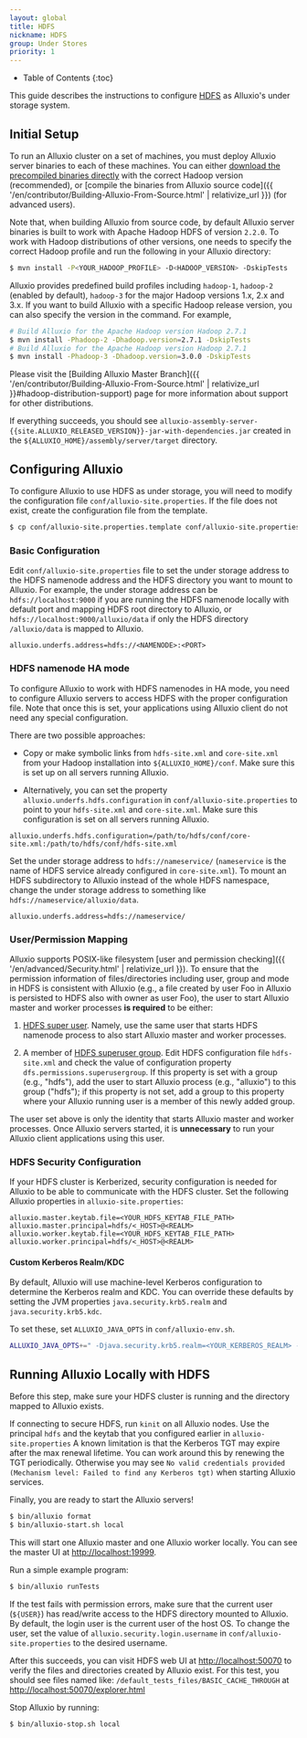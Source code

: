 ```yaml
---
layout: global
title: HDFS
nickname: HDFS
group: Under Stores
priority: 1
---
```


* Table of Contents
{:toc}

This guide describes the instructions to configure
[HDFS](https://hadoop.apache.org/docs/stable/hadoop-project-dist/hadoop-hdfs/HdfsUserGuide.html)
as Alluxio's under storage system.

## Initial Setup

To run an Alluxio cluster on a set of machines, you must deploy Alluxio server binaries to each of
these machines. You can either
[download the precompiled binaries directly](http://www.alluxio.org/download)
with the correct Hadoop version (recommended), or
[compile the binaries from Alluxio source code]({{ '/en/contributor/Building-Alluxio-From-Source.html' | relativize_url }})
(for advanced users).

Note that, when building Alluxio from source code, by default Alluxio server binaries is built to
work with Apache Hadoop HDFS of version `2.2.0`. To work with Hadoop distributions of other
versions, one needs to specify the correct Hadoop profile and run the following in your Alluxio
directory:

```bash
$ mvn install -P<YOUR_HADOOP_PROFILE> -D<HADOOP_VERSION> -DskipTests
```

Alluxio provides predefined build profiles including `hadoop-1`, `hadoop-2` (enabled by default),
`hadoop-3` for the major Hadoop versions 1.x, 2.x and 3.x. If you want to build Alluxio with a specific
Hadoop release version, you can also specify the version in the command. For example,

```bash
# Build Alluxio for the Apache Hadoop version Hadoop 2.7.1
$ mvn install -Phadoop-2 -Dhadoop.version=2.7.1 -DskipTests
# Build Alluxio for the Apache Hadoop version Hadoop 2.7.1
$ mvn install -Phadoop-3 -Dhadoop.version=3.0.0 -DskipTests
```

Please visit the
[Building Alluxio Master Branch]({{ '/en/contributor/Building-Alluxio-From-Source.html' | relativize_url }}#hadoop-distribution-support)
page for more information about support for other distributions.

If everything succeeds, you should see
`alluxio-assembly-server-{{site.ALLUXIO_RELEASED_VERSION}}-jar-with-dependencies.jar` created in
the `${ALLUXIO_HOME}/assembly/server/target` directory.

## Configuring Alluxio

To configure Alluxio to use HDFS as under storage, you will need to modify the configuration
file `conf/alluxio-site.properties`.
If the file does not exist, create the configuration file from the template.

```bash
$ cp conf/alluxio-site.properties.template conf/alluxio-site.properties
```

### Basic Configuration

Edit `conf/alluxio-site.properties` file to set the under storage address to the HDFS namenode
address and the HDFS directory you want to mount to Alluxio. For example, the under storage address
can be `hdfs://localhost:9000` if you are running the HDFS namenode locally with default port and
mapping HDFS root directory to Alluxio, or `hdfs://localhost:9000/alluxio/data` if only the HDFS
directory `/alluxio/data` is mapped to Alluxio.

```
alluxio.underfs.address=hdfs://<NAMENODE>:<PORT>
```

### HDFS namenode HA mode

To configure Alluxio to work with HDFS namenodes in HA mode, you need to configure Alluxio servers to
access HDFS with the proper configuration file. Note that once this is set, your applications using
Alluxio client do not need any special configuration.

There are two possible approaches:
- Copy or make symbolic links from `hdfs-site.xml` and
`core-site.xml` from your Hadoop installation into `${ALLUXIO_HOME}/conf`. Make sure
this is set up on all servers running Alluxio.

- Alternatively, you can
set the property `alluxio.underfs.hdfs.configuration` in `conf/alluxio-site.properties` to point to
your `hdfs-site.xml` and `core-site.xml`. Make sure this configuration is set on all servers running Alluxio.

```
alluxio.underfs.hdfs.configuration=/path/to/hdfs/conf/core-site.xml:/path/to/hdfs/conf/hdfs-site.xml
```

Set the under storage address to `hdfs://nameservice/` (`nameservice` is the name of HDFS
service already configured in `core-site.xml`). To mount an HDFS subdirectory to Alluxio instead
of the whole HDFS namespace, change the under storage address to something like
`hdfs://nameservice/alluxio/data`.

```
alluxio.underfs.address=hdfs://nameservice/
```

### User/Permission Mapping

Alluxio supports POSIX-like filesystem [user and permission checking]({{ '/en/advanced/Security.html' | relativize_url }}).
To ensure that the permission information of files/directories including user, group and mode in
HDFS is consistent with Alluxio (e.g., a file created by user Foo in Alluxio is persisted to
HDFS also with owner as user Foo), the user to start Alluxio master and worker processes
**is required** to be either:

1. [HDFS super user](http://hadoop.apache.org/docs/r2.7.2/hadoop-project-dist/hadoop-hdfs/HdfsPermissionsGuide.html#The_Super-User).
Namely, use the same user that starts HDFS namenode process to also start Alluxio master and
worker processes.

2. A member of [HDFS superuser group](http://hadoop.apache.org/docs/r2.7.2/hadoop-project-dist/hadoop-hdfs/HdfsPermissionsGuide.html#Configuration_Parameters).
Edit HDFS configuration file `hdfs-site.xml` and check the value of configuration property
`dfs.permissions.superusergroup`. If this property is set with a group (e.g., "hdfs"), add the
user to start Alluxio process (e.g., "alluxio") to this group ("hdfs"); if this property is not
set, add a group to this property where your Alluxio running user is a member of this newly added
group.

The user set above is only the identity that starts Alluxio master and worker
processes. Once Alluxio servers started, it is **unnecessary** to run your Alluxio client
applications using this user.

### HDFS Security Configuration

If your HDFS cluster is Kerberized, security configuration is needed for Alluxio to be able to
communicate with the HDFS cluster. Set the following Alluxio properties in `alluxio-site.properties`:

```properties
alluxio.master.keytab.file=<YOUR_HDFS_KEYTAB_FILE_PATH>
alluxio.master.principal=hdfs/<_HOST>@<REALM>
alluxio.worker.keytab.file=<YOUR_HDFS_KEYTAB_FILE_PATH>
alluxio.worker.principal=hdfs/<_HOST>@<REALM>
```

#### Custom Kerberos Realm/KDC

By default, Alluxio will use machine-level Kerberos configuration to determine the Kerberos realm
and KDC. You can override these defaults by setting the JVM properties
`java.security.krb5.realm` and `java.security.krb5.kdc`.

To set these, set `ALLUXIO_JAVA_OPTS` in `conf/alluxio-env.sh`.

```bash
ALLUXIO_JAVA_OPTS+=" -Djava.security.krb5.realm=<YOUR_KERBEROS_REALM> -Djava.security.krb5.kdc=<YOUR_KERBEROS_KDC_ADDRESS>"
```

## Running Alluxio Locally with HDFS

Before this step, make sure your HDFS cluster is running and the directory mapped to Alluxio
exists.

If connecting to secure HDFS, run `kinit` on all Alluxio nodes.
Use the principal `hdfs` and the keytab that you configured earlier in `alluxio-site.properties`
A known limitation is that the Kerberos TGT may expire after
the max renewal lifetime. You can work around this by renewing the TGT periodically. Otherwise you
may see `No valid credentials provided (Mechanism level: Failed to find any Kerberos tgt)`
when starting Alluxio services.

Finally, you are ready to start the Alluxio servers!

```bash
$ bin/alluxio format
$ bin/alluxio-start.sh local
```

This will start one Alluxio master and one Alluxio worker locally. You can see the master UI at
[http://localhost:19999](http://localhost:19999).

Run a simple example program:

```bash
$ bin/alluxio runTests
```

If the test fails with permission errors, make sure that the current user (`${USER}`) has
read/write access to the HDFS directory mounted to Alluxio. By default,
the login user is the current user of the host OS. To change the user, set the value of
`alluxio.security.login.username` in `conf/alluxio-site.properties` to the desired username.

After this succeeds, you can visit HDFS web UI at [http://localhost:50070](http://localhost:50070)
to verify the files and directories created by Alluxio exist. For this test, you should see
files named like: `/default_tests_files/BASIC_CACHE_THROUGH` at
[http://localhost:50070/explorer.html](http://localhost:50070/explorer.html)

Stop Alluxio by running:

```bash
$ bin/alluxio-stop.sh local
```
